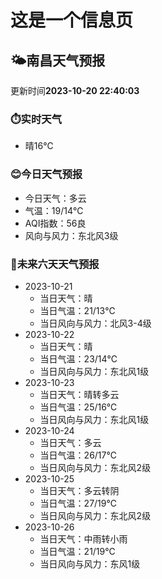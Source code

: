 # 这是一个信息页 
## 🌤️**南昌**天气预报
更新时间**2023-10-20 22:40:03**
### ⏱️实时天气
- 晴16℃
### 😊今日天气预报
- 今日天气：多云
- 气温：19/14℃
- AQI指数：56良
- 风向与风力：东北风3级
### 🤩未来六天天气预报
- 2023-10-21
  - 当日天气：晴
  - 当日气温：21/13℃
  - 当日风向与风力：北风3-4级
- 2023-10-22
  - 当日天气：晴
  - 当日气温：23/14℃
  - 当日风向与风力：东北风1级
- 2023-10-23
  - 当日天气：晴转多云
  - 当日气温：25/16℃
  - 当日风向与风力：东北风1级
- 2023-10-24
  - 当日天气：多云
  - 当日气温：26/17℃
  - 当日风向与风力：东北风2级
- 2023-10-25
  - 当日天气：多云转阴
  - 当日气温：27/19℃
  - 当日风向与风力：东北风2级
- 2023-10-26
  - 当日天气：中雨转小雨
  - 当日气温：21/19℃
  - 当日风向与风力：东风1级


